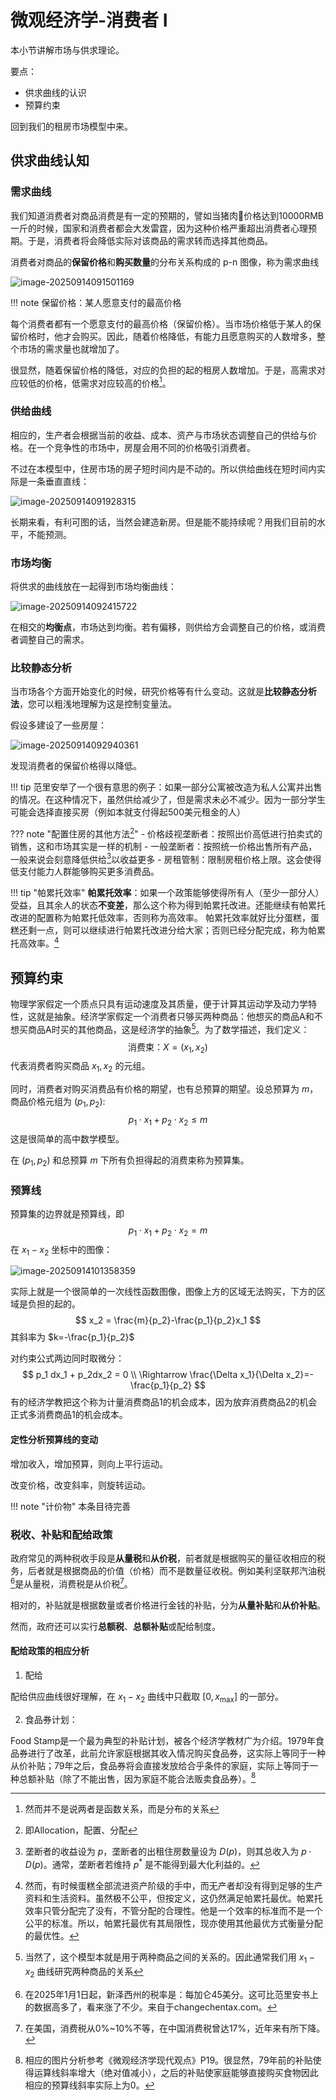 # 微观经济学-消费者 I

本小节讲解市场与供求理论。

要点：

- 供求曲线的认识
- 预算约束

回到我们的租房市场模型中来。

## 供求曲线认知

### 需求曲线

我们知道消费者对商品消费是有一定的预期的，譬如当猪肉🐖价格达到10000RMB一斤的时候，国家和消费者都会大发雷霆，因为这种价格严重超出消费者心理预期。于是，消费者将会降低实际对该商品的需求转而选择其他商品。

消费者对商品的**保留价格**和**购买数量**的分布关系构成的 p-n 图像，称为需求曲线

![image-20250914091501169](assets/image-20250914091501169.png)

!!! note
	保留价格：某人愿意支付的最高价格

每个消费者都有一个愿意支付的最高价格（保留价格）。当市场价格低于某人的保留价格时，他才会购买。因此，随着价格降低，有能力且愿意购买的人数增多，整个市场的需求量也就增加了。

很显然，随着保留价格的降低，对应的负担的起的租房人数增加。于是，高需求对应较低的价格，低需求对应较高的价格[^1]。

### 供给曲线

相应的，生产者会根据当前的收益、成本、资产与市场状态调整自己的供给与价格。在一个竞争性的市场中，房屋会用不同的价格吸引消费者。

不过在本模型中，住房市场的房子短时间内是不动的。所以供给曲线在短时间内实际是一条垂直直线：

![image-20250914091928315](assets/image-20250914091928315.png)

长期来看，有利可图的话，当然会建造新房。但是能不能持续呢？用我们目前的水平，不能预测。

### 市场均衡

将供求的曲线放在一起得到市场均衡曲线：

![image-20250914092415722](assets/image-20250914092415722.png)

在相交的**均衡点**，市场达到均衡。若有偏移，则供给方会调整自己的价格，或消费者调整自己的需求。

### 比较静态分析

当市场各个方面开始变化的时候，研究价格等有什么变动。这就是**比较静态分析法**，您可以粗浅地理解为这是控制变量法。

假设多建设了一些房屋：

![image-20250914092940361](assets/image-20250914092940361.png)

发现消费者的保留价格得以降低。

!!! tip
	范里安举了一个很有意思的例子：如果一部分公寓被改造为私人公寓并出售的情况。在这种情况下，虽然供给减少了，但是需求未必不减少。因为一部分学生可能会选择直接买房（例如本就支付得起500美元租金的人）

??? note "配置住房的其他方法[^3]"
	- 价格歧视垄断者：按照出价高低进行拍卖式的销售，这和市场其实是一样的机制
	- 一般垄断者：按照统一价格出售所有产品，一般来说会刻意降低供给[^2]以收益更多
	- 房租管制：限制房租价格上限。这会使得低支付能力人群能够购买更多消费品。

!!! tip "帕累托效率"
	**帕累托效率**：如果一个政策能够使得所有人（至少一部分人）受益，且其余人的状态**不变差**，那么这个称为得到帕累托改进。还能继续有帕累托改进的配置称为帕累托低效率，否则称为高效率。
	帕累托效率就好比分蛋糕，蛋糕还剩一点，则可以继续进行帕累托改进分给大家；否则已经分配完成，称为帕累托高效率。[^4]

## 预算约束

物理学家假定一个质点只具有运动速度及其质量，便于计算其运动学及动力学特性，这就是抽象。经济学家假定一个消费者只够买两种商品：他想买的商品A和不想买商品A时买的其他商品，这是经济学的抽象[^5]。为了数学描述，我们定义：
$$
\text{消费束：}X=(x_1,x_2)
$$
代表消费者购买商品 $x_1,x_2$ 的元组。

同时，消费者对购买消费品有价格的期望，也有总预算的期望。设总预算为 $m$，商品价格元组为 $(p_1,p_2)$:
$$
p_1 \cdot x_1 + p_2 \cdot x_2 \leq m
$$
这是很简单的高中数学模型。

在 $(p_1,p_2)$ 和总预算 $m$ 下所有负担得起的消费束称为预算集。

### 预算线

预算集的边界就是预算线，即 
$$
p_1 \cdot x_1 + p_2 \cdot x_2 = m
$$
在 $x_1 - x_2$ 坐标中的图像：

![image-20250914101358359](assets/image-20250914101358359.png)

实际上就是一个很简单的一次线性函数图像，图像上方的区域无法购买，下方的区域是负担的起的。
$$
x_2 = \frac{m}{p_2}-\frac{p_1}{p_2}x_1
$$
其斜率为 $k=-\frac{p_1}{p_2}$

对约束公式两边同时取微分：
$$
p_1 dx_1 + p_2dx_2 = 0
\\ \Rightarrow \frac{\Delta x_1}{\Delta x_2}=-\frac{p_1}{p_2}
$$
有的经济学教把这个称为计量消费商品1的机会成本，因为放弃消费商品2的机会正式多消费商品1的机会成本。

#### 定性分析预算线的变动

增加收入，增加预算，则向上平行运动。

改变价格，改变斜率，则旋转运动。

!!! note "计价物"
	本条目待完善

### 税收、补贴和配给政策

政府常见的两种税收手段是**从量税**和**从价税**，前者就是根据购买的量征收相应的税务，后者就是根据商品的价值（价格）而不是数量征收税。例如美利坚联邦汽油税[^6]是从量税，消费税是从价税[^7]。

相对的，补贴就是根据数量或者价格进行金钱的补贴，分为**从量补贴**和**从价补贴**。

然而，政府还可以实行**总额税**、**总额补贴**或配给制度。

#### 配给政策的相应分析

1. 配给

配给供应曲线很好理解，在 $x_1 - x_2$ 曲线中只截取 $[0,x_{\text{max}}]$ 的一部分。

2. 食品券计划：

Food Stamp是一个最为典型的补贴计划，被各个经济学教材广为介绍。1979年食品券进行了改革，此前允许家庭根据其收入情况购买食品券，这实际上等同于一种从价补贴；79年之后，食品券将会直接发放给合乎条件的家庭，实际上等同于一种总额补贴（除了不能出售，因为家庭不能合法贩卖食品券）。[^8]



[^1]: 然而并不是说两者是函数关系，而是分布的关系
[^2]: 垄断者的收益设为 $p$，垄断者的出租住房数量设为 $D(p)$，则其总收入为 $p\cdot D(p)$。通常，垄断者若维持 $p^*$ 是不能得到最大化利益的。
[^3]: 即Allocation，配置、分配
[^4]: 然而，有时候蛋糕全部流进资产阶级的手中，而无产者却没有得到足够的生产资料和生活资料。虽然极不公平，但按定义，这仍然满足帕累托最优。帕累托效率只管分配完了没有，不管分配的合理性。他是一个效率的标准而不是一个公平的标准。所以，帕累托最优有其局限性，现亦使用其他最优方式衡量分配的最优性。
[^5]: 当然了，这个模型本就是用于两种商品之间的关系的。因此通常我们用 $x_1-x_2$ 曲线研究两种商品的关系
[^6]: 在2025年1月1日起，新泽西州的税率是：每加仑45美分。这可比范里安书上的数据高多了，看来涨了不少。来自于changechentax.com。
[^7]: 在美国，消费税从0%~10%不等，在中国消费税曾达17%，近年来有所下降。
[^8]: 相应的图片分析参考《微观经济学现代观点》P19。很显然，79年前的补贴使得运算线斜率增大（绝对值减小），之后的补贴使家庭能够直接购买食物因此相应的预算线斜率实际上为0。